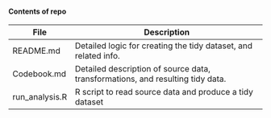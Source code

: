 #### Contents of repo
File            | Description
----------------|---------------------------------------------------------------------
README.md       | Detailed logic for creating the tidy dataset, and related info.
Codebook.md     | Detailed description of source data, transformations, and resulting tidy data.
run_analysis.R  | R script to read source data and produce a tidy dataset
